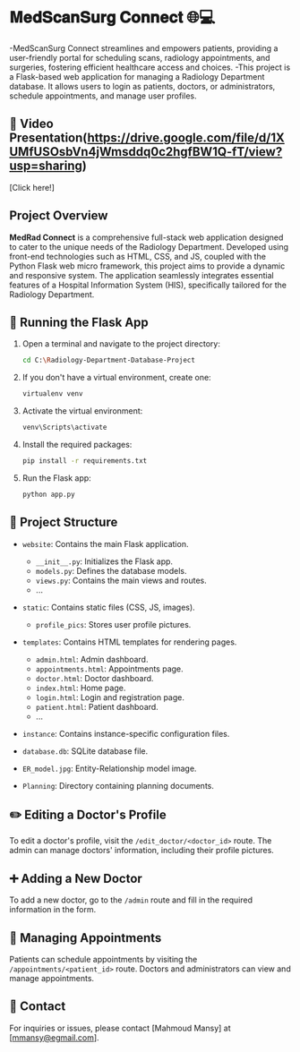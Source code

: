# 𝐌𝐞𝐝𝐒𝐜𝐚𝐧𝐒𝐮𝐫𝐠 𝐂𝐨𝐧𝐧𝐞𝐜𝐭 🌐💻
-MedScanSurg Connect streamlines and empowers patients, providing a user-friendly portal for scheduling scans, radiology appointments, and surgeries, fostering efficient healthcare access and choices.
-This project is a Flask-based web application for managing a Radiology Department database. It allows users to login as patients, doctors, or administrators, schedule appointments, and manage user profiles.

## 🎥 Video Presentation(https://drive.google.com/file/d/1XUMfUSOsbVn4jWmsddq0c2hgfBW1Q-fT/view?usp=sharing)
[Click here!]

## Project Overview
**MedRad Connect** is a comprehensive full-stack web application designed to cater to the unique needs of the Radiology Department. Developed using front-end technologies such as HTML, CSS, and JS, coupled with the Python Flask web micro framework, this project aims to provide a dynamic and responsive system. The application seamlessly integrates essential features of a Hospital Information System (HIS), specifically tailored for the Radiology Department.


## 🚀 Running the Flask App

1. Open a terminal and navigate to the project directory:

   ```bash
   cd C:\Radiology-Department-Database-Project
   ```

2. If you don't have a virtual environment, create one:

   ```bash
   virtualenv venv
   ```

3. Activate the virtual environment:

   ```bash
   venv\Scripts\activate
   ```

4. Install the required packages:

   ```bash
   pip install -r requirements.txt
   ```

5. Run the Flask app:

   ```bash
   python app.py
   ```

## 📂 Project Structure

- `website`: Contains the main Flask application.
  - `__init__.py`: Initializes the Flask app.
  - `models.py`: Defines the database models.
  - `views.py`: Contains the main views and routes.
  - ...

- `static`: Contains static files (CSS, JS, images).
  - `profile_pics`: Stores user profile pictures.

- `templates`: Contains HTML templates for rendering pages.
  - `admin.html`: Admin dashboard.
  - `appointments.html`: Appointments page.
  - `doctor.html`: Doctor dashboard.
  - `index.html`: Home page.
  - `login.html`: Login and registration page.
  - `patient.html`: Patient dashboard.
  - ...

- `instance`: Contains instance-specific configuration files.

- `database.db`: SQLite database file.

- `ER_model.jpg`: Entity-Relationship model image.

- `Planning`: Directory containing planning documents.

## ✏️ Editing a Doctor's Profile

To edit a doctor's profile, visit the `/edit_doctor/<doctor_id>` route. The admin can manage doctors' information, including their profile pictures.

## ➕ Adding a New Doctor

To add a new doctor, go to the `/admin` route and fill in the required information in the form.

## 📅 Managing Appointments

Patients can schedule appointments by visiting the `/appointments/<patient_id>` route. Doctors and administrators can view and manage appointments.

## 📧 Contact

For inquiries or issues, please contact [Mahmoud Mansy] at [mmansy@egmail.com].


